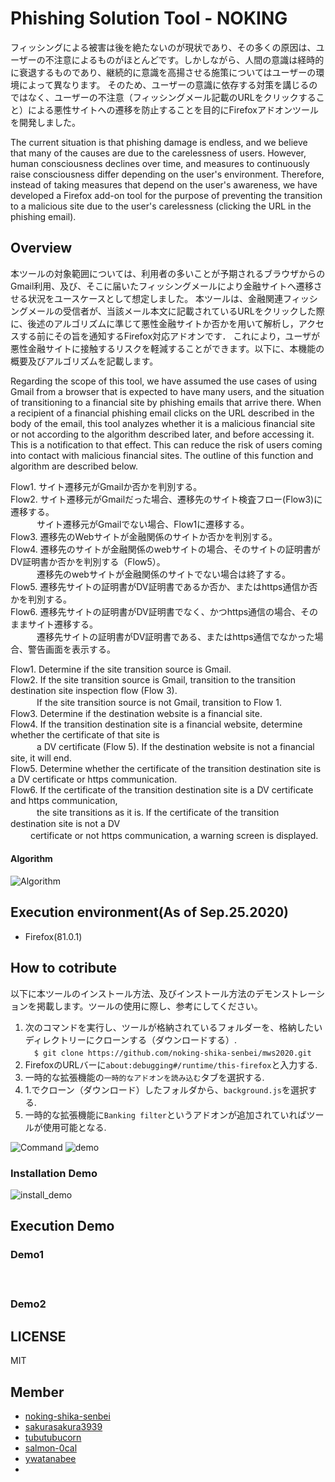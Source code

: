 # Phishing Solution Tool - NOKING
フィッシングによる被害は後を絶たないのが現状であり、その多くの原因は、ユーザーの不注意によるものがほとんどです。しかしながら、人間の意識は経時的に衰退するものであり、継続的に意識を高揚させる施策についてはユーザーの環境によって異なります。
そのため、ユーザーの意識に依存する対策を講じるのではなく、ユーザーの不注意（フィッシングメール記載のURLをクリックすること）による悪性サイトへの遷移を防止することを目的にFirefoxアドオンツールを開発しました。

The current situation is that phishing damage is endless, and we believe that many of the causes are due to the carelessness of users. However, human consciousness declines over time, and measures to continuously raise consciousness differ depending on the user's environment.
Therefore, instead of taking measures that depend on the user's awareness, we have developed a Firefox add-on tool for the purpose of preventing the transition to a malicious site due to the user's carelessness (clicking the URL in the phishing email).

## Overview
本ツールの対象範囲については、利用者の多いことが予期されるブラウザからのGmail利用、及び、そこに届いたフィッシングメールにより金融サイトへ遷移させる状況をユースケースとして想定しました。
本ツールは、金融関連フィッシングメールの受信者が、当該メール本文に記載されているURLをクリックした際に、後述のアルゴリズムに準じて悪性金融サイトか否かを用いて解析し，アクセスする前にその旨を通知するFirefox対応アドオンです．
これにより，ユーザが悪性金融サイトに接触するリスクを軽減することができます。以下に、本機能の概要及びアルゴリズムを記載します。

Regarding the scope of this tool, we have assumed the use cases of using Gmail from a browser that is expected to have many users, and the situation of transitioning to a financial site by phishing emails that arrive there.
When a recipient of a financial phishing email clicks on the URL described in the body of the email, this tool analyzes whether it is a malicious financial site or not according to the algorithm described later, and before accessing it. This is a notification to that effect.
This can reduce the risk of users coming into contact with malicious financial sites. The outline of this function and algorithm are described below.


Flow1. サイト遷移元がGmailか否かを判別する。  
Flow2. サイト遷移元がGmailだった場合、遷移先のサイト検査フロー(Flow3)に遷移する。  
　　　サイト遷移元がGmailでない場合、Flow1に遷移する。  
Flow3. 遷移先のWebサイトが金融関係のサイトか否かを判別する。  
Flow4. 遷移先のサイトが金融関係のwebサイトの場合、そのサイトの証明書がDV証明書か否かを判別する（Flow5）。  
　　　遷移先のwebサイトが金融関係のサイトでない場合は終了する。  
Flow5. 遷移先サイトの証明書がDV証明書であるか否か、またはhttps通信か否かを判別する。  
Flow6. 遷移先サイトの証明書がDV証明書でなく、かつhttps通信の場合、そのままサイト遷移する。  
　　　遷移先サイトの証明書がDV証明書である、またはhttps通信でなかった場合、警告画面を表示する。

Flow1. Determine if the site transition source is Gmail.  
Flow2. If the site transition source is Gmail, transition to the transition destination site inspection flow (Flow 3).  
　　　If the site transition source is not Gmail, transition to Flow 1.  
Flow3. Determine if the destination website is a financial site.  
Flow4. If the transition destination site is a financial website, determine whether the certificate of that site is  
　　　a DV certificate (Flow 5). If the destination website is not a financial site, it will end.  
Flow5. Determine whether the certificate of the transition destination site is a DV certificate or https communication.  
Flow6. If the certificate of the transition destination site is a DV certificate and https communication,  
　　　the site transitions as it is. If the certificate of the transition destination site is not a DV  
　   　certificate or not https communication, a warning screen is displayed.  

#### Algorithm

![Algorithm](https://github.com/noking-shika-senbei/mws2020/blob/master/NokinFlow.png)

## Execution environment(As of Sep.25.2020)

- Firefox(81.0.1)

## How to cotribute

以下に本ツールのインストール方法、及びインストール方法のデモンストレーションを掲載します。ツールの使用に際し、参考にしてください。

1. 次のコマンドを実行し、ツールが格納されているフォルダーを、格納したいディレクトリーにクローンする（ダウンロードする）.  
　`$ git clone https://github.com/noking-shika-senbei/mws2020.git`  
2. FirefoxのURLバーに`about:debugging#/runtime/this-firefox`と入力する.
3. 一時的な拡張機能の`一時的なアドオンを読み込む`タブを選択する.
4. 1.でクローン（ダウンロード）したフォルダから、`background.js`を選択する.
5. 一時的な拡張機能に`Banking filter`というアドオンが追加されていればツールが使用可能となる.    

![Command](https://github.com/noking-shika-senbei/mws2020/blob/master/command.png)
![demo](https://github.com/noking-shika-senbei/mws2020/blob/master/HTC2.png)

### Installation Demo
![install_demo]()

## Execution Demo
### Demo1
　　
### Demo2

## LICENSE

MIT

## Member

- [noking-shika-senbei](https://github.com/noking-shika-senbei)
- [sakurasakura3939](https://github.com/sakurasakura3939)
- [tubutubucorn](https://github.com/tubutubucorn)
- [salmon-0cal](https://github.com/salmon-0cal)
- [ywatanabee](https://github.com/ywatanabee)
- [](https://github.com/)
